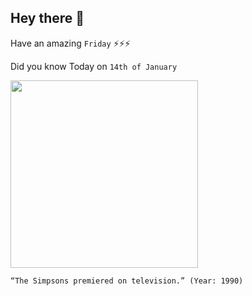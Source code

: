 ## Hey there 👋
Have an amazing `Friday` ⚡⚡⚡

Did you know Today on `14th of January`
 
 [<img src="https://upload.wikimedia.org/wikipedia/en/0/0d/Simpsons_FamilyPicture.png" width="300" />](http://en.wikipedia.org/wiki/Bart_the_Genius) 
 ```
“The Simpsons premiered on television.” (Year: 1990)
```
